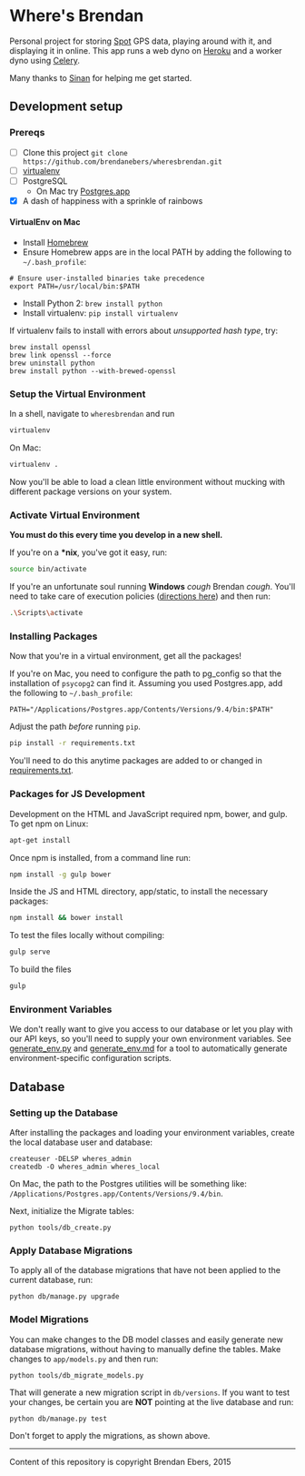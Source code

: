 # Where's Brendan

Personal project for storing [Spot](http://findmespot.com) GPS data, playing around with it, and displaying it in online.
This app runs a web dyno on [Heroku](http://heroku.com) and a worker dyno using [Celery](http://www.celeryproject.org/).

Many thanks to [Sinan](https://github.com/sinanuozdemir) for helping me get started.

## Development setup

### Prereqs

- [ ] Clone this project `git clone https://github.com/brendanebers/wheresbrendan.git`
- [ ] [virtualenv](https://pypi.python.org/pypi/virtualenv/1.8.2)
- [ ] PostgreSQL
    - On Mac try [Postgres.app](http://postgresapp.com/)
- [x] A dash of happiness with a sprinkle of rainbows

#### VirtualEnv on Mac

- Install [Homebrew](http://brew.sh/)
- Ensure Homebrew apps are in the local PATH by adding the following to `~/.bash_profile`:

```
# Ensure user-installed binaries take precedence
export PATH=/usr/local/bin:$PATH
```

- Install Python 2: `brew install python`
- Install virtualenv: `pip install virtualenv`

If virtualenv fails to install with errors about *unsupported hash type*, try:

```
brew install openssl
brew link openssl --force
brew uninstall python
brew install python --with-brewed-openssl
```

### Setup the Virtual Environment

In a shell, navigate to `wheresbrendan` and run

```bash
virtualenv
```

On Mac:

```bash
virtualenv .
```

Now you'll be able to load a clean little environment without mucking with different package versions on your system.


### Activate Virtual Environment

**You must do this every time you develop in a new shell.**

If you're on a **\*nix**, you've got it easy, run:

```bash
source bin/activate
```

If you're an unfortunate soul running **Windows** *cough* Brendan *cough*. You'll need to take care of execution policies ([directions here](https://pypi.python.org/pypi/virtualenv/1.8.2#activate-script)) and then run:

```bash
.\Scripts\activate
```

### Installing Packages

Now that you're in a virtual environment, get all the packages!

If you're on Mac, you need to configure the path to pg_config so that the installation of `psycopg2` can find it. Assuming you used Postgres.app, add the following to `~/.bash_profile`:

`PATH="/Applications/Postgres.app/Contents/Versions/9.4/bin:$PATH"`

Adjust the path *before* running `pip`.

```bash
pip install -r requirements.txt
```

You'll need to do this anytime packages are added to or changed in [requirements.txt](/requirements.txt).


### Packages for JS Development

Development on the HTML and JavaScript required npm, bower, and gulp.
To get npm on Linux:

```bash
apt-get install
```

Once npm is installed, from a command line run:

```bash
npm install -g gulp bower
```

Inside the JS and HTML directory, app/static, to install the necessary packages:

```bash
npm install && bower install
```


To test the files locally without compiling:

```bash
gulp serve
```


To build the files

```bash
gulp
```


### Environment Variables

We don't really want to give you access to our database or let you play with our API keys,
so you'll need to supply your own environment variables.
See [generate_env.py](generate_env.py) and [generate_env.md](generate_env.md) for a tool to automatically generate environment-specific configuration scripts. 

## Database

### Setting up the Database
After installing the packages and loading your environment variables, create the local database user and database:

```
createuser -DELSP wheres_admin
createdb -O wheres_admin wheres_local
```

On Mac, the path to the Postgres utilities will be something like: `/Applications/Postgres.app/Contents/Versions/9.4/bin`.

Next, initialize the Migrate tables:

```
python tools/db_create.py
```

### Apply Database Migrations

To apply all of the database migrations that have not been applied to the current database, run:

```
python db/manage.py upgrade
```

### Model Migrations
You can make changes to the DB model classes and easily generate new database migrations, without having to manually define the tables. Make changes to `app/models.py` and then run:

```
python tools/db_migrate_models.py
```

That will generate a new migration script in `db/versions`. If you want to test your changes, be certain you are **NOT** pointing at the live database and run:

```
python db/manage.py test
```

Don't forget to apply the migrations, as shown above.

---
Content of this repository is copyright Brendan Ebers, 2015
